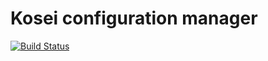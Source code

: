 # Kosei configuration manager

[![Build Status](https://travis-ci.org/rcommande/kosei.svg?branch=master)](https://travis-ci.org/rcommande/kosei)
